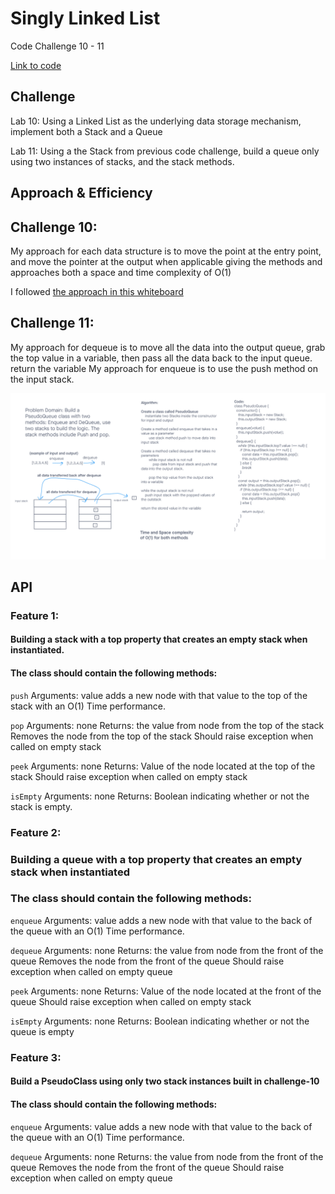 # Singly Linked List

Code Challenge 10 - 11

[Link to code](https://github.com/tm-LBenson/data-structures-and-algorithms/tree/main/javascript-401/challenge-10)

## Challenge

Lab 10:
Using a Linked List as the underlying data storage mechanism, implement both a Stack and a Queue

Lab 11:
Using a the Stack from previous code challenge, build a queue only using two instances of stacks, and the stack methods.

## Approach & Efficiency

## Challenge 10:

My approach for each data structure is to move the point at the entry point, and move the pointer at the output when applicable giving the methods and approaches both a space and time complexity of O(1)

I followed [the approach in this whiteboard](https://codefellows.github.io/common_curriculum/data_structures_and_algorithms/Code_401/class-10/resources/stacks_and_queues.html)

## Challenge 11:

My approach for dequeue is to move all the data into the output queue, grab the top value in a variable, then pass all the data back to the input queue. return the variable
My approach for enqueue is to use the push method on the input stack.

![whiteboard-11](./whiteboard.png)

## API

### Feature 1:

#### Building a stack with a top property that creates an empty stack when instantiated.

#### The class should contain the following methods:

`push`
Arguments: value
adds a new node with that value to the top of the stack with an O(1) Time performance.

`pop`
Arguments: none
Returns: the value from node from the top of the stack
Removes the node from the top of the stack
Should raise exception when called on empty stack

`peek`
Arguments: none
Returns: Value of the node located at the top of the stack
Should raise exception when called on empty stack

`isEmpty`
Arguments: none
Returns: Boolean indicating whether or not the stack is empty.

### Feature 2:

### Building a queue with a top property that creates an empty stack when instantiated

### The class should contain the following methods:

`enqueue`
Arguments: value
adds a new node with that value to the back of the queue with an O(1) Time performance.

`dequeue`
Arguments: none
Returns: the value from node from the front of the queue
Removes the node from the front of the queue
Should raise exception when called on empty queue

`peek`
Arguments: none
Returns: Value of the node located at the front of the queue
Should raise exception when called on empty stack

`isEmpty`
Arguments: none
Returns: Boolean indicating whether or not the queue is empty

### Feature 3:

#### Build a PseudoClass using only two stack instances built in challenge-10

#### The class should contain the following methods:

`enqueue`
Arguments: value
adds a new node with that value to the back of the queue with an O(1) Time performance.

`dequeue`
Arguments: none
Returns: the value from node from the front of the queue
Removes the node from the front of the queue
Should raise exception when called on empty queue
